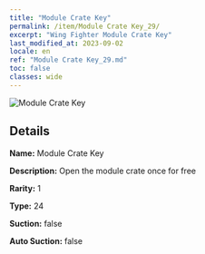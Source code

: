 ```yaml
---
title: "Module Crate Key"
permalink: /item/Module Crate Key_29/
excerpt: "Wing Fighter Module Crate Key"
last_modified_at: 2023-09-02
locale: en
ref: "Module Crate Key_29.md"
toc: false
classes: wide
---
```



 ![Module Crate Key](/images/item/Module_Crate_Key_p.png)



## Details

 **Name:** Module Crate Key 

 **Description:** Open the module crate once for free

 **Rarity:** 1 

 **Type:** 24 

 **Suction:** false 

 **Auto Suction:** false 


